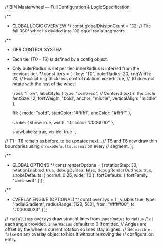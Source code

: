 // BIM Masterwheel — Full Configuration & Logic Specification

/**
 * GLOBAL LOGIC OVERVIEW
 */
const globalDivisionCount = 132; // The full 360° wheel is divided into 132 equal radial segments

/**
 * TIER CONTROL SYSTEM
 * Each tier (T0 - T6) is defined by a config object.
 * Only outerRadius is set per tier; innerRadius is inferred from the previous tier.
 */
const tiers = [
  {
    key: "T0",
    outerRadius: 20,
    ringWidth: 20, // Explicit ring thickness control
    rotationLocked: true, // T0 does not rotate with the rest of the wheel

    label: "Flow",
    labelStyle: {
      type: "centered",       // Centered text in the circle
      fontSize: 12,
      fontWeight: "bold",
      anchor: "middle",
      verticalAlign: "middle"
    },

    fill: {
      mode: "solid",
      startColor: "#ffffff",
      endColor: "#ffffff"
    },

    stroke: {
      show: true,
      width: 1.0,
      color: "#000000"
    },

    showLabels: true,
    visible: true
  },

  // T1 - T6 remain as before, to be updated next...
  // T5 and T6 now draw thin boundaries using `strokeDefaults.normal` on every
  // segment.
];

/**
 * GLOBAL OPTIONS
 */
const renderOptions = {
  rotationStep: 30,
  rotationEnabled: true,
  debugGuides: false,
  debugRenderOutlines: true,
  strokeDefaults: {
    normal: 0.25,
    wide: 1.0
  },
  fontDefaults: {
    fontFamily: "sans-serif"
  }
};

/**
 * OVERLAY ENGINE (OPTIONAL)
 */
const overlays = [
  {
    visible: true,
    type: "radialGradient",
    radiusRange: [120, 500],
    from: "#ffffff00",
    to: "#00000033"
  }
];

// `radialLines` overlays draw straight lines from `innerRadius` to `radius`
// at each angle provided. `innerRadius` defaults to 0 if omitted.
// Angles are offset by the wheel's current rotation so lines stay aligned.
// Set `visible: false` on any overlay object to hide it without removing the
// configuration entry.
